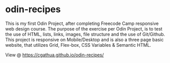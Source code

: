 # odin-recipes
 This is my first Odin Project, after completing Freecode Camp responsive web design course. The purpose of the exercise per Odin Project, is to test the use of HTML, lists, links, images, file structure and the use of Git/Github.
 This project is responsive on Mobile/Desktop and is also a three page basic website, that utilizes Grid, Flex-box, CSS Variables & Semantic HTML.

 View @ https://cgathua.github.io/odin-recipes/
 
